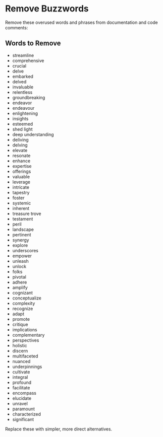 # Remove Buzzwords

Remove these overused words and phrases from documentation and code comments:

## Words to Remove

- streamline
- comprehensive
- crucial
- delve
- embarked
- delved
- invaluable
- relentless
- groundbreaking
- endeavor
- endeavour
- enlightening
- insights
- esteemed
- shed light
- deep understanding
- deliving
- delving
- elevate
- resonate
- enhance
- expertise
- offerings
- valuable
- leverage
- intricate
- tapestry
- foster
- systemic
- inherent
- treasure trove
- testament
- peril
- landscape
- pertinent
- synergy
- explore
- underscores
- empower
- unleash
- unlock
- folks
- pivotal
- adhere
- amplify
- cognizant
- conceptualize
- complexity
- recognize
- adapt
- promote
- critique
- implications
- complementary
- perspectives
- holistic
- discern
- multifaceted
- nuanced
- underpinnings
- cultivate
- integral
- profound
- facilitate
- encompass
- elucidate
- unravel
- paramount
- characterized
- significant

Replace these with simpler, more direct alternatives.
